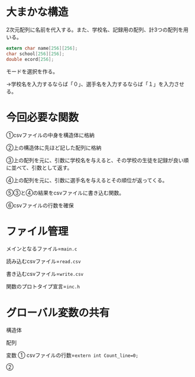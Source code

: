 # 大まかな構造

2次元配列に名前を代入する。また、学校名、記録用の配列、計3つの配列を用いる。

```c
extern char name[256][256];
char school[256][256];
double ecord[256];
```
モードを選択を作る。

→学校名を入力するならば「０」、選手名を入力するならば「１」を入力させる。

# 今回必要な関数

➀csvファイルの中身を構造体に格納

➁上の構造体に先ほど記した配列に格納

➂上の配列を元に、引数に学校名を与えると、その学校の生徒を記録が良い順に並べて、引数として返す。

➃上の配列を元に、引数に選手名を与えるとその順位が返ってくる。

➄➂と➃の結果をcsvファイルに書き込む関数。

➅csvファイルの行数を確保

# ファイル管理

メインとなるファイル=```main.c```

読み込むcsvファイル=```read.csv```

書き込むcsvファイル=```write.csv```

関数のプロトタイプ宣言=```inc.h```

# グローバル変数の共有

構造体

配列

変数
➀ csvファイルの行数=```extern int Count_line=0;```

➁









